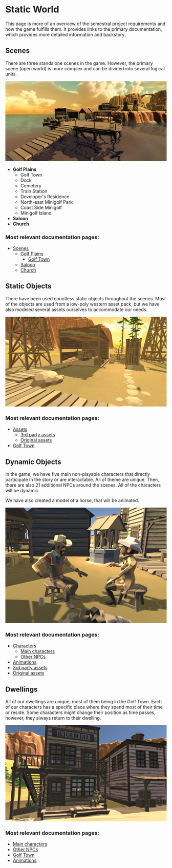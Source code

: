 # Static World

This page is more of an overview of the semestral project requirements and how the game fulfills them. It provides links to the primary documentation, which provides more detailed information and backstory.

## Scenes

There are three standalone scenes in the game. However, the primary scene (open world) is more complex and can be divided into several logical units.

![](../img/golf_plains/dock1.png)

- **Golf Plains**
    - Golf Town
    - Dock
    - Cemetery
    - Train Station
    - Developer's Residence
    - North-east Minigolf Park
    - Coast Side Minigolf
    - Minigolf Island
- **Saloon**
- **Church**

### Most relevant documentation pages:
- [Scenes](../scenes.md)
    - [Golf Plains](../golf_plains.md)
        - [Golf Town](../golf_town.md)
    - [Saloon](../saloon.md)
    - [Church](../church.md)


## Static Objects

There have been used countless static objects throughout the scenes. Most of the objects are used from a low-poly western asset pack, but we have also modeled several assets ourselves to accommodate our needs.

![](../img/golf_town/behind_hotel/left.png)

### Most relevant documentation pages:
- [Assets](../assets.md)
    - [3rd party assets](../3party_assets.md)
    - [Original assets](../original_assets.md)
- [Golf Town](../golf_town.md)

## Dynamic Objects

In the game, we have five main non-playable characters that directly participate in the story or are interactable. All of theme are unique. Then, there are also 21 additional NPCs around the scenes. All of the characters will be dynamic.

We have also created a model of a horse, that will be animated.

![](../img/other_npcs/lisa_joe.png)

### Most relevant documentation pages:

- [Characters](../characters.md)
    - [Main characters](../main_characters.md)
    - [Other NPCs](../other_npcs.md)
- [Animations](../animations.md)
- [3rd party assets](../3party_assets.md)
- [Original assets](../original_assets.md)

## Dwellings

All of our dwellings are unique, most of them being in the Golf Town. Each of our characters has a specific place where they spend most of their time or reside. Some characters might change their position as time passes, however, they always return to their dwelling.

![](../img/other_npcs/old_dave.png)

### Most relevant documentation pages:

- [Main characters](../main_characters.md)
- [Other NPCs](../other_npcs.md)
- [Golf Town](../golf_town.md)
- [Animations](../animations.md)